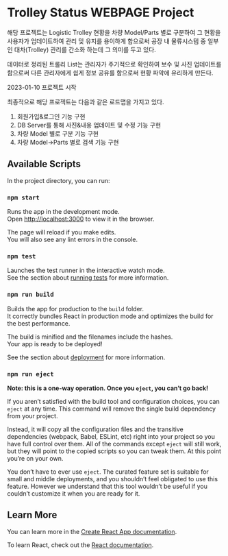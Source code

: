 # Trolley Status WEBPAGE Project

해당 프로젝트는 Logistic Trolley 현황을 차량 Model/Parts 별로 구분하여
그 현황을 사용자가 업데이트하여 관리 및 유지를 용이하게 함으로써 공장 내 물류시스템
중 일부인 대차(Trolley) 관리를 간소화 하는데 그 의미를 두고 있다.

데이터로 정리된 트롤리 List는 관리자가 주기적으로 확인하여 보수 및 사진 업데이트를
함으로써 다른 관리자에게 쉽게 정보 공유를 함으로써 현황 파악에 유리하게 만든다.

2023-01-10 프로젝트 시작

최종적으로 해당 프로젝트는 다음과 같은 로드맵을 가지고 있다.

1. 회원가입&로그인 기능 구현
2. DB Server를 통해 사진&내용 업데이트 및 수정 기능 구현
3. 차량 Model 별로 구분 기능 구현
4. 차량 Model->Parts 별로 검색 기능 구현

## Available Scripts

In the project directory, you can run:

### `npm start`

Runs the app in the development mode.\
Open [http://localhost:3000](http://localhost:3000) to view it in the browser.

The page will reload if you make edits.\
You will also see any lint errors in the console.

### `npm test`

Launches the test runner in the interactive watch mode.\
See the section about [running tests](https://facebook.github.io/create-react-app/docs/running-tests) for more information.

### `npm run build`

Builds the app for production to the `build` folder.\
It correctly bundles React in production mode and optimizes the build for the best performance.

The build is minified and the filenames include the hashes.\
Your app is ready to be deployed!

See the section about [deployment](https://facebook.github.io/create-react-app/docs/deployment) for more information.

### `npm run eject`

**Note: this is a one-way operation. Once you `eject`, you can’t go back!**

If you aren’t satisfied with the build tool and configuration choices, you can `eject` at any time. This command will remove the single build dependency from your project.

Instead, it will copy all the configuration files and the transitive dependencies (webpack, Babel, ESLint, etc) right into your project so you have full control over them. All of the commands except `eject` will still work, but they will point to the copied scripts so you can tweak them. At this point you’re on your own.

You don’t have to ever use `eject`. The curated feature set is suitable for small and middle deployments, and you shouldn’t feel obligated to use this feature. However we understand that this tool wouldn’t be useful if you couldn’t customize it when you are ready for it.

## Learn More

You can learn more in the [Create React App documentation](https://facebook.github.io/create-react-app/docs/getting-started).

To learn React, check out the [React documentation](https://reactjs.org/).
